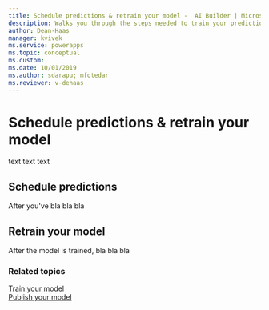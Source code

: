 ```yaml
---
title: Schedule predictions & retrain your model -  AI Builder | Microsoft Docs
description: Walks you through the steps needed to train your prediction model, and leads you to the next steps. 
author: Dean-Haas
manager: kvivek
ms.service: powerapps
ms.topic: conceptual
ms.custom: 
ms.date: 10/01/2019
ms.author: sdarapu; mfotedar
ms.reviewer: v-dehaas
---
```


# Schedule predictions & retrain your model

text text text

## Schedule predictions

After you've bla bla bla

## Retrain your model

After the model is trained, bla bla bla

### Related topics

[Train your model](train-model.md) <br>
[Publish your model](publish-model.md)

